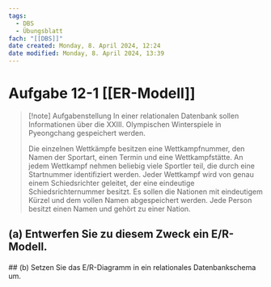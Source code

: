 ```yaml
---
tags:
  - DBS
  - Übungsblatt
fach: "[[DBS]]"
date created: Monday, 8. April 2024, 12:24
date modified: Monday, 8. April 2024, 13:39
---
```


# Aufgabe 12-1 [[ER-Modell]]

>[!note] Aufgabenstellung
>In einer relationalen Datenbank sollen Informationen über die XXIII. Olympischen Winterspiele in Pyeongchang gespeichert werden.
>
>Die einzelnen Wettkämpfe besitzen eine Wettkampfnummer, den Namen der Sportart, einen Termin und eine Wettkampfstätte. An jedem Wettkampf nehmen beliebig viele Sportler teil, die durch eine Startnummer identifiziert werden. Jeder Wettkampf wird von genau einem Schiedsrichter geleitet, der eine eindeutige Schiedsrichternummer besitzt. Es sollen die Nationen mit eindeutigem Kürzel und dem vollen Namen abgespeichert werden. Jede Person besitzt einen Namen und gehört zu einer Nation.
## (a) Entwerfen Sie zu diesem Zweck ein E/R-Modell.

<div class="mxgraph" style="max-width:100%;border:1px solid transparent;" data-mxgraph="{&quot;highlight&quot;:&quot;#0000ff&quot;,&quot;target&quot;:&quot;self&quot;,&quot;nav&quot;:true,&quot;resize&quot;:true,&quot;toolbar&quot;:&quot;zoom layers tags lightbox&quot;,&quot;edit&quot;:&quot;_blank&quot;,&quot;xml&quot;:&quot;&lt;mxfile host=\&quot;app.diagrams.net\&quot; modified=\&quot;2024-04-08T11:54:11.061Z\&quot; agent=\&quot;Mozilla/5.0 (Windows NT 10.0; Win64; x64) AppleWebKit/537.36 (KHTML, like Gecko) Chrome/123.0.0.0 Safari/537.36 Edg/123.0.0.0\&quot; etag=\&quot;7M6TVTAdNnxHs8Lbbf7A\&quot; version=\&quot;24.2.2\&quot;&gt;\n  &lt;diagram name=\&quot;Seite-1\&quot; id=\&quot;RuqEQdzG7_smUvuN0uZe\&quot;&gt;\n    &lt;mxGraphModel dx=\&quot;1206\&quot; dy=\&quot;2521\&quot; grid=\&quot;1\&quot; gridSize=\&quot;10\&quot; guides=\&quot;1\&quot; tooltips=\&quot;1\&quot; connect=\&quot;1\&quot; arrows=\&quot;1\&quot; fold=\&quot;1\&quot; page=\&quot;1\&quot; pageScale=\&quot;1\&quot; pageWidth=\&quot;1169\&quot; pageHeight=\&quot;827\&quot; math=\&quot;0\&quot; shadow=\&quot;0\&quot;&gt;\n      &lt;root&gt;\n        &lt;mxCell id=\&quot;0\&quot; /&gt;\n        &lt;mxCell id=\&quot;1\&quot; parent=\&quot;0\&quot; /&gt;\n        &lt;mxCell id=\&quot;ShebFl_yk5tqhq7Q9W5b-1\&quot; value=\&quot;\&quot; style=\&quot;ellipse;whiteSpace=wrap;html=1;aspect=fixed;labelBackgroundColor=none;rounded=0;\&quot; parent=\&quot;1\&quot; vertex=\&quot;1\&quot;&gt;\n          &lt;mxGeometry x=\&quot;80\&quot; y=\&quot;-453\&quot; width=\&quot;80\&quot; height=\&quot;80\&quot; as=\&quot;geometry\&quot; /&gt;\n        &lt;/mxCell&gt;\n        &lt;mxCell id=\&quot;ShebFl_yk5tqhq7Q9W5b-3\&quot; value=\&quot;T4\&quot; style=\&quot;rounded=0;whiteSpace=wrap;html=1;shadow=0;glass=0;labelBackgroundColor=none;fillColor=#C7C7C7;\&quot; parent=\&quot;1\&quot; vertex=\&quot;1\&quot;&gt;\n          &lt;mxGeometry x=\&quot;200\&quot; y=\&quot;-653\&quot; width=\&quot;160\&quot; height=\&quot;80\&quot; as=\&quot;geometry\&quot; /&gt;\n        &lt;/mxCell&gt;\n        &lt;mxCell id=\&quot;ShebFl_yk5tqhq7Q9W5b-6\&quot; value=\&quot;&amp;lt;font style=&amp;quot;&amp;quot;&amp;gt;&amp;lt;font style=&amp;quot;font-size: 12px;&amp;quot;&amp;gt;Abschnitt A&amp;lt;/font&amp;gt;&amp;lt;br&amp;gt;&amp;lt;/font&amp;gt;\&quot; style=\&quot;text;html=1;strokeColor=none;fillColor=none;align=center;verticalAlign=middle;whiteSpace=wrap;rounded=0;labelBackgroundColor=none;\&quot; parent=\&quot;1\&quot; vertex=\&quot;1\&quot;&gt;\n          &lt;mxGeometry x=\&quot;10\&quot; y=\&quot;-428\&quot; width=\&quot;68\&quot; height=\&quot;30\&quot; as=\&quot;geometry\&quot; /&gt;\n        &lt;/mxCell&gt;\n        &lt;mxCell id=\&quot;ShebFl_yk5tqhq7Q9W5b-8\&quot; value=\&quot;\&quot; style=\&quot;endArrow=classic;html=1;rounded=0;entryX=0.5;entryY=0;entryDx=0;entryDy=0;exitX=0;exitY=0.5;exitDx=0;exitDy=0;labelBackgroundColor=none;fontColor=default;\&quot; parent=\&quot;1\&quot; source=\&quot;ShebFl_yk5tqhq7Q9W5b-3\&quot; target=\&quot;ShebFl_yk5tqhq7Q9W5b-1\&quot; edge=\&quot;1\&quot;&gt;\n          &lt;mxGeometry width=\&quot;50\&quot; height=\&quot;50\&quot; relative=\&quot;1\&quot; as=\&quot;geometry\&quot;&gt;\n            &lt;mxPoint x=\&quot;280\&quot; y=\&quot;-443\&quot; as=\&quot;sourcePoint\&quot; /&gt;\n            &lt;mxPoint x=\&quot;330\&quot; y=\&quot;-493\&quot; as=\&quot;targetPoint\&quot; /&gt;\n          &lt;/mxGeometry&gt;\n        &lt;/mxCell&gt;\n        &lt;mxCell id=\&quot;ShebFl_yk5tqhq7Q9W5b-9\&quot; value=\&quot;&amp;lt;span style=&amp;quot;color: rgb(0, 0, 0); font-family: Helvetica; font-size: 12px; font-style: normal; font-variant-ligatures: normal; font-variant-caps: normal; font-weight: 400; letter-spacing: normal; orphans: 2; text-indent: 0px; text-transform: none; widows: 2; word-spacing: 0px; -webkit-text-stroke-width: 0px; background-color: rgb(251, 251, 251); text-decoration-thickness: initial; text-decoration-style: initial; text-decoration-color: initial; float: none; display: inline !important;&amp;quot;&amp;gt;Übergang B nach A&amp;lt;/span&amp;gt;\&quot; style=\&quot;text;whiteSpace=wrap;html=1;align=center;labelBackgroundColor=none;rounded=0;\&quot; parent=\&quot;1\&quot; vertex=\&quot;1\&quot;&gt;\n          &lt;mxGeometry x=\&quot;210\&quot; y=\&quot;-683\&quot; width=\&quot;140\&quot; height=\&quot;30\&quot; as=\&quot;geometry\&quot; /&gt;\n        &lt;/mxCell&gt;\n        &lt;mxCell id=\&quot;ShebFl_yk5tqhq7Q9W5b-10\&quot; value=\&quot;\&quot; style=\&quot;ellipse;whiteSpace=wrap;html=1;aspect=fixed;labelBackgroundColor=none;rounded=0;\&quot; parent=\&quot;1\&quot; vertex=\&quot;1\&quot;&gt;\n          &lt;mxGeometry x=\&quot;110\&quot; y=\&quot;-423\&quot; width=\&quot;20\&quot; height=\&quot;20\&quot; as=\&quot;geometry\&quot; /&gt;\n        &lt;/mxCell&gt;\n        &lt;mxCell id=\&quot;ShebFl_yk5tqhq7Q9W5b-11\&quot; value=\&quot;T1\&quot; style=\&quot;rounded=0;whiteSpace=wrap;html=1;shadow=0;glass=0;labelBackgroundColor=none;fillColor=#C7C7C7;\&quot; parent=\&quot;1\&quot; vertex=\&quot;1\&quot;&gt;\n          &lt;mxGeometry x=\&quot;200\&quot; y=\&quot;-253\&quot; width=\&quot;160\&quot; height=\&quot;80\&quot; as=\&quot;geometry\&quot; /&gt;\n        &lt;/mxCell&gt;\n        &lt;mxCell id=\&quot;ShebFl_yk5tqhq7Q9W5b-12\&quot; value=\&quot;\&quot; style=\&quot;endArrow=classic;html=1;rounded=0;entryX=0;entryY=0.5;entryDx=0;entryDy=0;exitX=0.5;exitY=1;exitDx=0;exitDy=0;labelBackgroundColor=none;fontColor=default;\&quot; parent=\&quot;1\&quot; source=\&quot;ShebFl_yk5tqhq7Q9W5b-1\&quot; target=\&quot;ShebFl_yk5tqhq7Q9W5b-11\&quot; edge=\&quot;1\&quot;&gt;\n          &lt;mxGeometry width=\&quot;50\&quot; height=\&quot;50\&quot; relative=\&quot;1\&quot; as=\&quot;geometry\&quot;&gt;\n            &lt;mxPoint x=\&quot;120\&quot; y=\&quot;-323\&quot; as=\&quot;sourcePoint\&quot; /&gt;\n            &lt;mxPoint x=\&quot;120\&quot; y=\&quot;-213\&quot; as=\&quot;targetPoint\&quot; /&gt;\n          &lt;/mxGeometry&gt;\n        &lt;/mxCell&gt;\n        &lt;mxCell id=\&quot;ShebFl_yk5tqhq7Q9W5b-13\&quot; value=\&quot;Übergang A nach B\&quot; style=\&quot;text;whiteSpace=wrap;html=1;align=center;labelBackgroundColor=none;rounded=0;\&quot; parent=\&quot;1\&quot; vertex=\&quot;1\&quot;&gt;\n          &lt;mxGeometry x=\&quot;210\&quot; y=\&quot;-173\&quot; width=\&quot;140\&quot; height=\&quot;30\&quot; as=\&quot;geometry\&quot; /&gt;\n        &lt;/mxCell&gt;\n        &lt;mxCell id=\&quot;ShebFl_yk5tqhq7Q9W5b-14\&quot; value=\&quot;\&quot; style=\&quot;ellipse;whiteSpace=wrap;html=1;aspect=fixed;labelBackgroundColor=none;rounded=0;\&quot; parent=\&quot;1\&quot; vertex=\&quot;1\&quot;&gt;\n          &lt;mxGeometry x=\&quot;240\&quot; y=\&quot;-453\&quot; width=\&quot;80\&quot; height=\&quot;80\&quot; as=\&quot;geometry\&quot; /&gt;\n        &lt;/mxCell&gt;\n        &lt;mxCell id=\&quot;ShebFl_yk5tqhq7Q9W5b-15\&quot; value=\&quot;&amp;lt;font style=&amp;quot;&amp;quot;&amp;gt;&amp;lt;font style=&amp;quot;font-size: 12px;&amp;quot;&amp;gt;Sema C&amp;lt;/font&amp;gt;&amp;lt;br&amp;gt;&amp;lt;/font&amp;gt;\&quot; style=\&quot;text;html=1;strokeColor=none;fillColor=none;align=center;verticalAlign=middle;whiteSpace=wrap;rounded=0;labelBackgroundColor=none;\&quot; parent=\&quot;1\&quot; vertex=\&quot;1\&quot;&gt;\n          &lt;mxGeometry x=\&quot;632\&quot; y=\&quot;-433\&quot; width=\&quot;68\&quot; height=\&quot;30\&quot; as=\&quot;geometry\&quot; /&gt;\n        &lt;/mxCell&gt;\n        &lt;mxCell id=\&quot;ShebFl_yk5tqhq7Q9W5b-16\&quot; value=\&quot;\&quot; style=\&quot;endArrow=classic;html=1;rounded=0;entryX=0.5;entryY=1;entryDx=0;entryDy=0;exitX=0.5;exitY=0;exitDx=0;exitDy=0;labelBackgroundColor=none;fontColor=default;\&quot; parent=\&quot;1\&quot; source=\&quot;ShebFl_yk5tqhq7Q9W5b-14\&quot; target=\&quot;ShebFl_yk5tqhq7Q9W5b-3\&quot; edge=\&quot;1\&quot;&gt;\n          &lt;mxGeometry width=\&quot;50\&quot; height=\&quot;50\&quot; relative=\&quot;1\&quot; as=\&quot;geometry\&quot;&gt;\n            &lt;mxPoint x=\&quot;210\&quot; y=\&quot;-430\&quot; as=\&quot;sourcePoint\&quot; /&gt;\n            &lt;mxPoint x=\&quot;260\&quot; y=\&quot;-480\&quot; as=\&quot;targetPoint\&quot; /&gt;\n          &lt;/mxGeometry&gt;\n        &lt;/mxCell&gt;\n        &lt;mxCell id=\&quot;ShebFl_yk5tqhq7Q9W5b-17\&quot; value=\&quot;\&quot; style=\&quot;endArrow=classic;html=1;rounded=0;entryX=0.5;entryY=1;entryDx=0;entryDy=0;exitX=0.5;exitY=0;exitDx=0;exitDy=0;labelBackgroundColor=none;fontColor=default;\&quot; parent=\&quot;1\&quot; edge=\&quot;1\&quot;&gt;\n          &lt;mxGeometry width=\&quot;50\&quot; height=\&quot;50\&quot; relative=\&quot;1\&quot; as=\&quot;geometry\&quot;&gt;\n            &lt;mxPoint x=\&quot;279.81\&quot; y=\&quot;-253\&quot; as=\&quot;sourcePoint\&quot; /&gt;\n            &lt;mxPoint x=\&quot;279.81\&quot; y=\&quot;-373\&quot; as=\&quot;targetPoint\&quot; /&gt;\n          &lt;/mxGeometry&gt;\n        &lt;/mxCell&gt;\n        &lt;mxCell id=\&quot;ShebFl_yk5tqhq7Q9W5b-18\&quot; value=\&quot;\&quot; style=\&quot;ellipse;whiteSpace=wrap;html=1;aspect=fixed;labelBackgroundColor=none;rounded=0;\&quot; parent=\&quot;1\&quot; vertex=\&quot;1\&quot;&gt;\n          &lt;mxGeometry x=\&quot;470\&quot; y=\&quot;-240\&quot; width=\&quot;80\&quot; height=\&quot;80\&quot; as=\&quot;geometry\&quot; /&gt;\n        &lt;/mxCell&gt;\n        &lt;mxCell id=\&quot;ShebFl_yk5tqhq7Q9W5b-19\&quot; value=\&quot;\&quot; style=\&quot;endArrow=classic;html=1;rounded=0;entryX=0;entryY=0.5;entryDx=0;entryDy=0;exitX=0.5;exitY=0;exitDx=0;exitDy=0;labelBackgroundColor=none;fontColor=default;\&quot; parent=\&quot;1\&quot; target=\&quot;ShebFl_yk5tqhq7Q9W5b-18\&quot; edge=\&quot;1\&quot;&gt;\n          &lt;mxGeometry width=\&quot;50\&quot; height=\&quot;50\&quot; relative=\&quot;1\&quot; as=\&quot;geometry\&quot;&gt;\n            &lt;mxPoint x=\&quot;360\&quot; y=\&quot;-200\&quot; as=\&quot;sourcePoint\&quot; /&gt;\n            &lt;mxPoint x=\&quot;360\&quot; y=\&quot;-320\&quot; as=\&quot;targetPoint\&quot; /&gt;\n          &lt;/mxGeometry&gt;\n        &lt;/mxCell&gt;\n        &lt;mxCell id=\&quot;ShebFl_yk5tqhq7Q9W5b-22\&quot; value=\&quot;\&quot; style=\&quot;ellipse;whiteSpace=wrap;html=1;aspect=fixed;labelBackgroundColor=none;rounded=0;\&quot; parent=\&quot;1\&quot; vertex=\&quot;1\&quot;&gt;\n          &lt;mxGeometry x=\&quot;470\&quot; y=\&quot;-653\&quot; width=\&quot;80\&quot; height=\&quot;80\&quot; as=\&quot;geometry\&quot; /&gt;\n        &lt;/mxCell&gt;\n        &lt;mxCell id=\&quot;ShebFl_yk5tqhq7Q9W5b-23\&quot; value=\&quot;\&quot; style=\&quot;endArrow=classic;html=1;rounded=0;entryX=1;entryY=0.5;entryDx=0;entryDy=0;exitX=0;exitY=0.5;exitDx=0;exitDy=0;labelBackgroundColor=none;fontColor=default;\&quot; parent=\&quot;1\&quot; source=\&quot;ShebFl_yk5tqhq7Q9W5b-22\&quot; target=\&quot;ShebFl_yk5tqhq7Q9W5b-3\&quot; edge=\&quot;1\&quot;&gt;\n          &lt;mxGeometry width=\&quot;50\&quot; height=\&quot;50\&quot; relative=\&quot;1\&quot; as=\&quot;geometry\&quot;&gt;\n            &lt;mxPoint x=\&quot;440\&quot; y=\&quot;-580\&quot; as=\&quot;sourcePoint\&quot; /&gt;\n            &lt;mxPoint x=\&quot;360\&quot; y=\&quot;-733\&quot; as=\&quot;targetPoint\&quot; /&gt;\n          &lt;/mxGeometry&gt;\n        &lt;/mxCell&gt;\n        &lt;mxCell id=\&quot;ShebFl_yk5tqhq7Q9W5b-24\&quot; value=\&quot;&amp;lt;font style=&amp;quot;&amp;quot;&amp;gt;&amp;lt;font style=&amp;quot;font-size: 12px;&amp;quot;&amp;gt;Gleisabschnitt B oben&amp;lt;/font&amp;gt;&amp;lt;br&amp;gt;&amp;lt;/font&amp;gt;\&quot; style=\&quot;text;html=1;strokeColor=none;fillColor=none;align=center;verticalAlign=middle;whiteSpace=wrap;rounded=0;labelBackgroundColor=none;\&quot; parent=\&quot;1\&quot; vertex=\&quot;1\&quot;&gt;\n          &lt;mxGeometry x=\&quot;476\&quot; y=\&quot;-690\&quot; width=\&quot;68\&quot; height=\&quot;30\&quot; as=\&quot;geometry\&quot; /&gt;\n        &lt;/mxCell&gt;\n        &lt;mxCell id=\&quot;ShebFl_yk5tqhq7Q9W5b-26\&quot; value=\&quot;&amp;lt;font style=&amp;quot;&amp;quot;&amp;gt;&amp;lt;font style=&amp;quot;font-size: 12px;&amp;quot;&amp;gt;Gleisabschnitt B unten&amp;lt;/font&amp;gt;&amp;lt;br&amp;gt;&amp;lt;/font&amp;gt;\&quot; style=\&quot;text;html=1;strokeColor=none;fillColor=none;align=center;verticalAlign=middle;whiteSpace=wrap;rounded=0;labelBackgroundColor=none;\&quot; parent=\&quot;1\&quot; vertex=\&quot;1\&quot;&gt;\n          &lt;mxGeometry x=\&quot;476\&quot; y=\&quot;-150\&quot; width=\&quot;68\&quot; height=\&quot;30\&quot; as=\&quot;geometry\&quot; /&gt;\n        &lt;/mxCell&gt;\n        &lt;mxCell id=\&quot;ShebFl_yk5tqhq7Q9W5b-28\&quot; value=\&quot;T3\&quot; style=\&quot;rounded=0;whiteSpace=wrap;html=1;shadow=0;glass=0;labelBackgroundColor=none;fillColor=#C7C7C7;\&quot; parent=\&quot;1\&quot; vertex=\&quot;1\&quot;&gt;\n          &lt;mxGeometry x=\&quot;660\&quot; y=\&quot;-653\&quot; width=\&quot;160\&quot; height=\&quot;80\&quot; as=\&quot;geometry\&quot; /&gt;\n        &lt;/mxCell&gt;\n        &lt;mxCell id=\&quot;ShebFl_yk5tqhq7Q9W5b-29\&quot; value=\&quot;&amp;lt;span style=&amp;quot;color: rgb(0, 0, 0); font-family: Helvetica; font-size: 12px; font-style: normal; font-variant-ligatures: normal; font-variant-caps: normal; font-weight: 400; letter-spacing: normal; orphans: 2; text-indent: 0px; text-transform: none; widows: 2; word-spacing: 0px; -webkit-text-stroke-width: 0px; background-color: rgb(251, 251, 251); text-decoration-thickness: initial; text-decoration-style: initial; text-decoration-color: initial; float: none; display: inline !important;&amp;quot;&amp;gt;Übergang C nach B&amp;lt;br&amp;gt;&amp;lt;br&amp;gt;&amp;lt;/span&amp;gt;\&quot; style=\&quot;text;whiteSpace=wrap;html=1;align=center;labelBackgroundColor=none;rounded=0;\&quot; parent=\&quot;1\&quot; vertex=\&quot;1\&quot;&gt;\n          &lt;mxGeometry x=\&quot;670\&quot; y=\&quot;-683\&quot; width=\&quot;140\&quot; height=\&quot;30\&quot; as=\&quot;geometry\&quot; /&gt;\n        &lt;/mxCell&gt;\n        &lt;mxCell id=\&quot;ShebFl_yk5tqhq7Q9W5b-30\&quot; value=\&quot;T2\&quot; style=\&quot;rounded=0;whiteSpace=wrap;html=1;shadow=0;glass=0;labelBackgroundColor=none;fillColor=#C7C7C7;\&quot; parent=\&quot;1\&quot; vertex=\&quot;1\&quot;&gt;\n          &lt;mxGeometry x=\&quot;660\&quot; y=\&quot;-253\&quot; width=\&quot;160\&quot; height=\&quot;80\&quot; as=\&quot;geometry\&quot; /&gt;\n        &lt;/mxCell&gt;\n        &lt;mxCell id=\&quot;ShebFl_yk5tqhq7Q9W5b-31\&quot; value=\&quot;Übergang B nach C\&quot; style=\&quot;text;whiteSpace=wrap;html=1;align=center;labelBackgroundColor=none;rounded=0;\&quot; parent=\&quot;1\&quot; vertex=\&quot;1\&quot;&gt;\n          &lt;mxGeometry x=\&quot;670\&quot; y=\&quot;-173\&quot; width=\&quot;140\&quot; height=\&quot;30\&quot; as=\&quot;geometry\&quot; /&gt;\n        &lt;/mxCell&gt;\n        &lt;mxCell id=\&quot;ShebFl_yk5tqhq7Q9W5b-32\&quot; value=\&quot;\&quot; style=\&quot;ellipse;whiteSpace=wrap;html=1;aspect=fixed;labelBackgroundColor=none;rounded=0;\&quot; parent=\&quot;1\&quot; vertex=\&quot;1\&quot;&gt;\n          &lt;mxGeometry x=\&quot;700\&quot; y=\&quot;-453\&quot; width=\&quot;80\&quot; height=\&quot;80\&quot; as=\&quot;geometry\&quot; /&gt;\n        &lt;/mxCell&gt;\n        &lt;mxCell id=\&quot;ShebFl_yk5tqhq7Q9W5b-33\&quot; value=\&quot;\&quot; style=\&quot;endArrow=classic;html=1;rounded=0;exitX=0.5;exitY=0;exitDx=0;exitDy=0;labelBackgroundColor=none;fontColor=default;\&quot; parent=\&quot;1\&quot; source=\&quot;ShebFl_yk5tqhq7Q9W5b-32\&quot; edge=\&quot;1\&quot;&gt;\n          &lt;mxGeometry width=\&quot;50\&quot; height=\&quot;50\&quot; relative=\&quot;1\&quot; as=\&quot;geometry\&quot;&gt;\n            &lt;mxPoint x=\&quot;670\&quot; y=\&quot;-430\&quot; as=\&quot;sourcePoint\&quot; /&gt;\n            &lt;mxPoint x=\&quot;740\&quot; y=\&quot;-453\&quot; as=\&quot;targetPoint\&quot; /&gt;\n            &lt;Array as=\&quot;points\&quot;&gt;\n              &lt;mxPoint x=\&quot;740\&quot; y=\&quot;-570\&quot; /&gt;\n            &lt;/Array&gt;\n          &lt;/mxGeometry&gt;\n        &lt;/mxCell&gt;\n        &lt;mxCell id=\&quot;ShebFl_yk5tqhq7Q9W5b-35\&quot; value=\&quot;\&quot; style=\&quot;endArrow=classic;html=1;rounded=0;entryX=1;entryY=0.5;entryDx=0;entryDy=0;exitX=0;exitY=0.5;exitDx=0;exitDy=0;labelBackgroundColor=none;fontColor=default;\&quot; parent=\&quot;1\&quot; edge=\&quot;1\&quot;&gt;\n          &lt;mxGeometry width=\&quot;50\&quot; height=\&quot;50\&quot; relative=\&quot;1\&quot; as=\&quot;geometry\&quot;&gt;\n            &lt;mxPoint x=\&quot;660\&quot; y=\&quot;-613.33\&quot; as=\&quot;sourcePoint\&quot; /&gt;\n            &lt;mxPoint x=\&quot;550\&quot; y=\&quot;-613.33\&quot; as=\&quot;targetPoint\&quot; /&gt;\n          &lt;/mxGeometry&gt;\n        &lt;/mxCell&gt;\n        &lt;mxCell id=\&quot;ShebFl_yk5tqhq7Q9W5b-36\&quot; value=\&quot;\&quot; style=\&quot;endArrow=classic;html=1;rounded=0;entryX=-0.002;entryY=0.638;entryDx=0;entryDy=0;labelBackgroundColor=none;fontColor=default;entryPerimeter=0;\&quot; parent=\&quot;1\&quot; target=\&quot;ShebFl_yk5tqhq7Q9W5b-30\&quot; edge=\&quot;1\&quot;&gt;\n          &lt;mxGeometry width=\&quot;50\&quot; height=\&quot;50\&quot; relative=\&quot;1\&quot; as=\&quot;geometry\&quot;&gt;\n            &lt;mxPoint x=\&quot;550\&quot; y=\&quot;-200\&quot; as=\&quot;sourcePoint\&quot; /&gt;\n            &lt;mxPoint x=\&quot;480\&quot; y=\&quot;-190\&quot; as=\&quot;targetPoint\&quot; /&gt;\n          &lt;/mxGeometry&gt;\n        &lt;/mxCell&gt;\n        &lt;mxCell id=\&quot;ShebFl_yk5tqhq7Q9W5b-37\&quot; value=\&quot;\&quot; style=\&quot;endArrow=classic;html=1;rounded=0;labelBackgroundColor=none;fontColor=default;entryX=0.5;entryY=0;entryDx=0;entryDy=0;exitX=0.5;exitY=1;exitDx=0;exitDy=0;\&quot; parent=\&quot;1\&quot; source=\&quot;ShebFl_yk5tqhq7Q9W5b-32\&quot; target=\&quot;ShebFl_yk5tqhq7Q9W5b-30\&quot; edge=\&quot;1\&quot;&gt;\n          &lt;mxGeometry width=\&quot;50\&quot; height=\&quot;50\&quot; relative=\&quot;1\&quot; as=\&quot;geometry\&quot;&gt;\n            &lt;mxPoint x=\&quot;740\&quot; y=\&quot;-370\&quot; as=\&quot;sourcePoint\&quot; /&gt;\n            &lt;mxPoint x=\&quot;750\&quot; y=\&quot;-443\&quot; as=\&quot;targetPoint\&quot; /&gt;\n            &lt;Array as=\&quot;points\&quot; /&gt;\n          &lt;/mxGeometry&gt;\n        &lt;/mxCell&gt;\n        &lt;mxCell id=\&quot;ShebFl_yk5tqhq7Q9W5b-38\&quot; value=\&quot;\&quot; style=\&quot;ellipse;whiteSpace=wrap;html=1;aspect=fixed;labelBackgroundColor=none;rounded=0;\&quot; parent=\&quot;1\&quot; vertex=\&quot;1\&quot;&gt;\n          &lt;mxGeometry x=\&quot;870\&quot; y=\&quot;-453\&quot; width=\&quot;80\&quot; height=\&quot;80\&quot; as=\&quot;geometry\&quot; /&gt;\n        &lt;/mxCell&gt;\n        &lt;mxCell id=\&quot;ShebFl_yk5tqhq7Q9W5b-39\&quot; value=\&quot;&amp;lt;font style=&amp;quot;&amp;quot;&amp;gt;&amp;lt;font style=&amp;quot;font-size: 12px;&amp;quot;&amp;gt;Abschnitt C&amp;lt;/font&amp;gt;&amp;lt;br&amp;gt;&amp;lt;/font&amp;gt;\&quot; style=\&quot;text;html=1;strokeColor=none;fillColor=none;align=center;verticalAlign=middle;whiteSpace=wrap;rounded=0;labelBackgroundColor=none;\&quot; parent=\&quot;1\&quot; vertex=\&quot;1\&quot;&gt;\n          &lt;mxGeometry x=\&quot;960\&quot; y=\&quot;-428\&quot; width=\&quot;68\&quot; height=\&quot;30\&quot; as=\&quot;geometry\&quot; /&gt;\n        &lt;/mxCell&gt;\n        &lt;mxCell id=\&quot;ShebFl_yk5tqhq7Q9W5b-40\&quot; value=\&quot;\&quot; style=\&quot;ellipse;whiteSpace=wrap;html=1;aspect=fixed;labelBackgroundColor=none;rounded=0;\&quot; parent=\&quot;1\&quot; vertex=\&quot;1\&quot;&gt;\n          &lt;mxGeometry x=\&quot;900\&quot; y=\&quot;-423\&quot; width=\&quot;20\&quot; height=\&quot;20\&quot; as=\&quot;geometry\&quot; /&gt;\n        &lt;/mxCell&gt;\n        &lt;mxCell id=\&quot;ShebFl_yk5tqhq7Q9W5b-41\&quot; value=\&quot;\&quot; style=\&quot;endArrow=classic;html=1;rounded=0;exitX=0.5;exitY=1;exitDx=0;exitDy=0;labelBackgroundColor=none;fontColor=default;entryX=0.449;entryY=1.049;entryDx=0;entryDy=0;entryPerimeter=0;\&quot; parent=\&quot;1\&quot; target=\&quot;ShebFl_yk5tqhq7Q9W5b-38\&quot; edge=\&quot;1\&quot;&gt;\n          &lt;mxGeometry width=\&quot;50\&quot; height=\&quot;50\&quot; relative=\&quot;1\&quot; as=\&quot;geometry\&quot;&gt;\n            &lt;mxPoint x=\&quot;820\&quot; y=\&quot;-200\&quot; as=\&quot;sourcePoint\&quot; /&gt;\n            &lt;mxPoint x=\&quot;900\&quot; y=\&quot;-320\&quot; as=\&quot;targetPoint\&quot; /&gt;\n          &lt;/mxGeometry&gt;\n        &lt;/mxCell&gt;\n        &lt;mxCell id=\&quot;ShebFl_yk5tqhq7Q9W5b-42\&quot; value=\&quot;\&quot; style=\&quot;endArrow=classic;html=1;rounded=0;exitX=0.5;exitY=1;exitDx=0;exitDy=0;labelBackgroundColor=none;fontColor=default;entryX=1;entryY=0.5;entryDx=0;entryDy=0;\&quot; parent=\&quot;1\&quot; target=\&quot;ShebFl_yk5tqhq7Q9W5b-28\&quot; edge=\&quot;1\&quot;&gt;\n          &lt;mxGeometry width=\&quot;50\&quot; height=\&quot;50\&quot; relative=\&quot;1\&quot; as=\&quot;geometry\&quot;&gt;\n            &lt;mxPoint x=\&quot;910\&quot; y=\&quot;-453\&quot; as=\&quot;sourcePoint\&quot; /&gt;\n            &lt;mxPoint x=\&quot;996\&quot; y=\&quot;-622\&quot; as=\&quot;targetPoint\&quot; /&gt;\n          &lt;/mxGeometry&gt;\n        &lt;/mxCell&gt;\n        &lt;mxCell id=\&quot;ShebFl_yk5tqhq7Q9W5b-43\&quot; value=\&quot;&amp;lt;font style=&amp;quot;&amp;quot;&amp;gt;&amp;lt;font style=&amp;quot;font-size: 12px;&amp;quot;&amp;gt;Sema A&amp;lt;/font&amp;gt;&amp;lt;br&amp;gt;&amp;lt;/font&amp;gt;\&quot; style=\&quot;text;html=1;strokeColor=none;fillColor=none;align=center;verticalAlign=middle;whiteSpace=wrap;rounded=0;labelBackgroundColor=none;\&quot; parent=\&quot;1\&quot; vertex=\&quot;1\&quot;&gt;\n          &lt;mxGeometry x=\&quot;320\&quot; y=\&quot;-433\&quot; width=\&quot;68\&quot; height=\&quot;30\&quot; as=\&quot;geometry\&quot; /&gt;\n        &lt;/mxCell&gt;\n      &lt;/root&gt;\n    &lt;/mxGraphModel&gt;\n  &lt;/diagram&gt;\n&lt;/mxfile&gt;\n&quot;}"></div>
<script type="text/javascript" src="https://viewer.diagrams.net/js/viewer-static.min.js"></script>
## (b) Setzen Sie das E/R-Diagramm in ein relationales Datenbankschema um.

